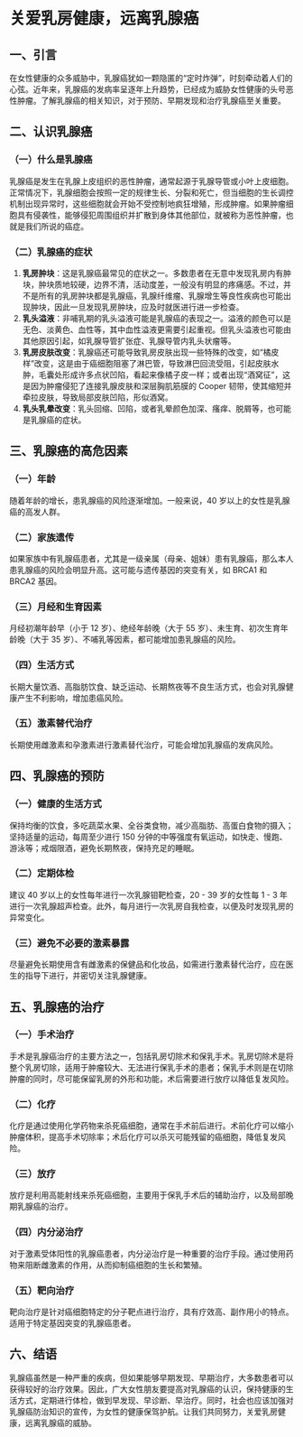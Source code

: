 # 关爱乳房健康，远离乳腺癌

## 一、引言
在女性健康的众多威胁中，乳腺癌犹如一颗隐匿的“定时炸弹”，时刻牵动着人们的心弦。近年来，乳腺癌的发病率呈逐年上升趋势，已经成为威胁女性健康的头号恶性肿瘤。了解乳腺癌的相关知识，对于预防、早期发现和治疗乳腺癌至关重要。

## 二、认识乳腺癌
### （一）什么是乳腺癌
乳腺癌是发生在乳腺上皮组织的恶性肿瘤，通常起源于乳腺导管或小叶上皮细胞。正常情况下，乳腺细胞会按照一定的规律生长、分裂和死亡，但当细胞的生长调控机制出现异常时，这些细胞就会开始不受控制地疯狂增殖，形成肿瘤。如果肿瘤细胞具有侵袭性，能够侵犯周围组织并扩散到身体其他部位，就被称为恶性肿瘤，也就是我们所说的癌症。

### （二）乳腺癌的症状
1. **乳房肿块**：这是乳腺癌最常见的症状之一。多数患者在无意中发现乳房内有肿块，肿块质地较硬，边界不清，活动度差，一般没有明显的疼痛感。不过，并不是所有的乳房肿块都是乳腺癌，乳腺纤维瘤、乳腺增生等良性疾病也可能出现肿块，因此一旦发现乳房肿块，应及时就医进行进一步检查。
2. **乳头溢液**：非哺乳期的乳头溢液可能是乳腺癌的表现之一。溢液的颜色可以是无色、淡黄色、血性等，其中血性溢液更需要引起重视。但乳头溢液也可能由其他原因引起，如乳腺导管扩张症、乳腺导管内乳头状瘤等。
3. **乳房皮肤改变**：乳腺癌还可能导致乳房皮肤出现一些特殊的改变，如“橘皮样”改变，这是由于癌细胞阻塞了淋巴管，导致淋巴回流受阻，引起皮肤水肿，毛囊处形成许多点状凹陷，看起来像橘子皮一样；或者出现“酒窝征”，这是因为肿瘤侵犯了连接乳腺皮肤和深层胸肌筋膜的 Cooper 韧带，使其缩短并牵拉皮肤，导致局部皮肤凹陷，形似酒窝。
4. **乳头乳晕改变**：乳头回缩、凹陷，或者乳晕颜色加深、瘙痒、脱屑等，也可能是乳腺癌的症状。

## 三、乳腺癌的高危因素
### （一）年龄
随着年龄的增长，患乳腺癌的风险逐渐增加。一般来说，40 岁以上的女性是乳腺癌的高发人群。

### （二）家族遗传
如果家族中有乳腺癌患者，尤其是一级亲属（母亲、姐妹）患有乳腺癌，那么本人患乳腺癌的风险会明显升高。这可能与遗传基因的突变有关，如 BRCA1 和 BRCA2 基因。

### （三）月经和生育因素
月经初潮年龄早（小于 12 岁）、绝经年龄晚（大于 55 岁）、未生育、初次生育年龄晚（大于 35 岁）、不哺乳等因素，都可能增加患乳腺癌的风险。

### （四）生活方式
长期大量饮酒、高脂肪饮食、缺乏运动、长期熬夜等不良生活方式，也会对乳腺健康产生不利影响，增加患癌风险。

### （五）激素替代治疗
长期使用雌激素和孕激素进行激素替代治疗，可能会增加乳腺癌的发病风险。

## 四、乳腺癌的预防
### （一）健康的生活方式
保持均衡的饮食，多吃蔬菜水果、全谷类食物，减少高脂肪、高蛋白食物的摄入；坚持适量的运动，每周至少进行 150 分钟的中等强度有氧运动，如快走、慢跑、游泳等；戒烟限酒，避免长期熬夜，保持充足的睡眠。

### （二）定期体检
建议 40 岁以上的女性每年进行一次乳腺钼靶检查，20 - 39 岁的女性每 1 - 3 年进行一次乳腺超声检查。此外，每月进行一次乳房自我检查，以便及时发现乳房的异常变化。

### （三）避免不必要的激素暴露
尽量避免长期使用含有雌激素的保健品和化妆品，如需进行激素替代治疗，应在医生的指导下进行，并密切关注乳腺健康。

## 五、乳腺癌的治疗
### （一）手术治疗
手术是乳腺癌治疗的主要方法之一，包括乳房切除术和保乳手术。乳房切除术是将整个乳房切除，适用于肿瘤较大、无法进行保乳手术的患者；保乳手术则是在切除肿瘤的同时，尽可能保留乳房的外形和功能，术后需要进行放疗以降低复发风险。

### （二）化疗
化疗是通过使用化学药物来杀死癌细胞，通常在手术前后进行。术前化疗可以缩小肿瘤体积，提高手术切除率；术后化疗可以杀灭可能残留的癌细胞，降低复发风险。

### （三）放疗
放疗是利用高能射线来杀死癌细胞，主要用于保乳手术后的辅助治疗，以及局部晚期乳腺癌的治疗。

### （四）内分泌治疗
对于激素受体阳性的乳腺癌患者，内分泌治疗是一种重要的治疗手段。通过使用药物来阻断雌激素的作用，从而抑制癌细胞的生长和繁殖。

### （五）靶向治疗
靶向治疗是针对癌细胞特定的分子靶点进行治疗，具有疗效高、副作用小的特点。适用于特定基因突变的乳腺癌患者。

## 六、结语
乳腺癌虽然是一种严重的疾病，但如果能够早期发现、早期治疗，大多数患者可以获得较好的治疗效果。因此，广大女性朋友要提高对乳腺癌的认识，保持健康的生活方式，定期进行体检，做到早发现、早诊断、早治疗。同时，社会也应该加强对乳腺癌防治知识的宣传，为女性的健康保驾护航。让我们共同努力，关爱乳房健康，远离乳腺癌的威胁。 